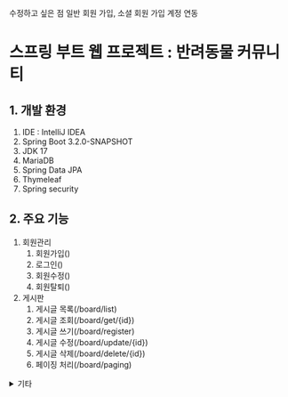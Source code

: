 수정하고 싶은 점
일반 회원 가입, 소셜 회원 가입 계정 연동

# 스프링 부트 웹 프로젝트 : 반려동물 커뮤니티
## 1. 개발 환경
1. IDE : IntelliJ IDEA
2. Spring Boot 3.2.0-SNAPSHOT
3. JDK 17
4. MariaDB
5. Spring Data JPA
6. Thymeleaf
7. Spring security

## 2. 주요 기능
1. 회원관리
    1. 회원가입()
    2. 로그인()
    3. 회원수정()
    4. 회원탈퇴()
2. 게시판
    1. 게시글 목록(/board/list)
    2. 게시글 조회(/board/get/{id})
    3. 게시글 쓰기(/board/register)
    4. 게시글 수정(/board/update/{id})
    5. 게시글 삭제(/board/delete/{id})
    6. 페이징 처리(/board/paging)

<details><summary>기타</summary>s









































## 문제 발생 시
서버 포트 에러 발생 시 application.properties : server.port=80 추가하세요.  
프로젝트 실행 에러 시_JDK : Project Strucctue, Setthing에서 JDK 17로 바꿔주세요.  
IDE 재실행 시 한글 깨짐 : Setthing의 File Encodings에서 모든 인코딩 설정을 UTF-8로 바꿔주세요.
파일 수정 시 바로 적용하는 법 : 상단 어플리케이션 클릭 - Edit Configuration - Modify options - On update action, On frame deactivavtion 옵션 Update resources 선택
부트스트랩 삽입 후 정적 파일 적용이 안되었다면 타임리프 적용이 필요함
- html lang="en" xmlns:th="http://www.thymeleaf.org"
- 링크에 th:추가

<details><summary>이재혁 프로젝트 자가진단 체크리스트</summary>

- [ ] 실제 서비스를 공개적으로 배포하고 운영해봤다.
- [ ] 피드백에 따라 성능 / 사용성을 개선하고 신규 기능을 추가해봤다.
- [ ] 발견되는 버그와 개선사항을 정리하고 쌓인 이슈들을 체계적으로 관리해보았다.
- [ ] 코드를 지속적으로 리펙토링 하고 디자인 패턴을 적용해봤다.
- [ ] 위 시도에서 더 좋은 설계와 더 빠른 개발 사이의 트레이드 오프를 고민해보았다.
- [ ] 반복되는 수정과 배포에 수반되는 작업들을 자동화했다.
- [ ] 언어나 프레임워크의 기능만으로 구현할 수 없는 것들을 구현해봤다.
- [ ] 사용한 라이브러리나 프레임 워크의 문제점이나 한계를 느끼고 개선해보았다.
- [ ] 코드나 제품의 퀄리티를 유지하기 위한 분석툴이나 테스트툴을 도입해봤다.
- [ ] 타인과의 협업을 효율적으로 하기 위한 고민을 해봤다.
</details>

<details><summary>조주연 프로젝트 자가진단 체크리스트</summary>

- [ ] 실제 서비스를 공개적으로 배포하고 운영해봤다.
- [ ] 피드백에 따라 성능 / 사용성을 개선하고 신규 기능을 추가해봤다.
- [ ] 발견되는 버그와 개선사항을 정리하고 쌓인 이슈들을 체계적으로 관리해보았다.
- [ ] 코드를 지속적으로 리펙토링 하고 디자인 패턴을 적용해봤다.
- [ ] 위 시도에서 더 좋은 설계와 더 빠른 개발 사이의 트레이드 오프를 고민해보았다.
- [ ] 반복되는 수정과 배포에 수반되는 작업들을 자동화했다.
- [ ] 언어나 프레임워크의 기능만으로 구현할 수 없는 것들을 구현해봤다.
- [ ] 사용한 라이브러리나 프레임 워크의 문제점이나 한계를 느끼고 개선해보았다.
- [ ] 코드나 제품의 퀄리티를 유지하기 위한 분석툴이나 테스트툴을 도입해봤다.
- [ ] 타인과의 협업을 효율적으로 하기 위한 고민을 해봤다.
</details>

<details><summary>김태이 프로젝트 자가진단 체크리스트</summary>

- [ ] 실제 서비스를 공개적으로 배포하고 운영해봤다.
- [ ] 피드백에 따라 성능 / 사용성을 개선하고 신규 기능을 추가해봤다.
- [ ] 발견되는 버그와 개선사항을 정리하고 쌓인 이슈들을 체계적으로 관리해보았다.
- [ ] 코드를 지속적으로 리펙토링 하고 디자인 패턴을 적용해봤다.
- [ ] 위 시도에서 더 좋은 설계와 더 빠른 개발 사이의 트레이드 오프를 고민해보았다.
- [ ] 반복되는 수정과 배포에 수반되는 작업들을 자동화했다.
- [ ] 언어나 프레임워크의 기능만으로 구현할 수 없는 것들을 구현해봤다.
- [ ] 사용한 라이브러리나 프레임 워크의 문제점이나 한계를 느끼고 개선해보았다.
- [ ] 코드나 제품의 퀄리티를 유지하기 위한 분석툴이나 테스트툴을 도입해봤다.
- [ ] 타인과의 협업을 효율적으로 하기 위한 고민을 해봤다.
</details>

<details><summary>김상준 프로젝트 자가진단 체크리스트</summary>

- [ ] 실제 서비스를 공개적으로 배포하고 운영해봤다.
- [ ] 피드백에 따라 성능 / 사용성을 개선하고 신규 기능을 추가해봤다.
- [ ] 발견되는 버그와 개선사항을 정리하고 쌓인 이슈들을 체계적으로 관리해보았다.
- [ ] 코드를 지속적으로 리펙토링 하고 디자인 패턴을 적용해봤다.
- [ ] 위 시도에서 더 좋은 설계와 더 빠른 개발 사이의 트레이드 오프를 고민해보았다.
- [ ] 반복되는 수정과 배포에 수반되는 작업들을 자동화했다.
- [ ] 언어나 프레임워크의 기능만으로 구현할 수 없는 것들을 구현해봤다.
- [ ] 사용한 라이브러리나 프레임 워크의 문제점이나 한계를 느끼고 개선해보았다.
- [ ] 코드나 제품의 퀄리티를 유지하기 위한 분석툴이나 테스트툴을 도입해봤다.
- [ ] 타인과의 협업을 효율적으로 하기 위한 고민을 해봤다.
</details>

<details><summary>윤현섭 프로젝트 자가진단 체크리스트</summary>

- [ ] 실제 서비스를 공개적으로 배포하고 운영해봤다.
- [ ] 피드백에 따라 성능 / 사용성을 개선하고 신규 기능을 추가해봤다.
- [ ] 발견되는 버그와 개선사항을 정리하고 쌓인 이슈들을 체계적으로 관리해보았다.
- [ ] 코드를 지속적으로 리펙토링 하고 디자인 패턴을 적용해봤다.
- [ ] 위 시도에서 더 좋은 설계와 더 빠른 개발 사이의 트레이드 오프를 고민해보았다.
- [ ] 반복되는 수정과 배포에 수반되는 작업들을 자동화했다.
- [ ] 언어나 프레임워크의 기능만으로 구현할 수 없는 것들을 구현해봤다.
- [ ] 사용한 라이브러리나 프레임 워크의 문제점이나 한계를 느끼고 개선해보았다.
- [ ] 코드나 제품의 퀄리티를 유지하기 위한 분석툴이나 테스트툴을 도입해봤다.
- [ ] 타인과의 협업을 효율적으로 하기 위한 고민을 해봤다.
</details>

<details><summary>김민규 프로젝트 자가진단 체크리스트</summary>

- [ ] 실제 서비스를 공개적으로 배포하고 운영해봤다.
- [ ] 피드백에 따라 성능 / 사용성을 개선하고 신규 기능을 추가해봤다.
- [ ] 발견되는 버그와 개선사항을 정리하고 쌓인 이슈들을 체계적으로 관리해보았다.
- [ ] 코드를 지속적으로 리펙토링 하고 디자인 패턴을 적용해봤다.
- [ ] 위 시도에서 더 좋은 설계와 더 빠른 개발 사이의 트레이드 오프를 고민해보았다.
- [ ] 반복되는 수정과 배포에 수반되는 작업들을 자동화했다.
- [ ] 언어나 프레임워크의 기능만으로 구현할 수 없는 것들을 구현해봤다.
- [ ] 사용한 라이브러리나 프레임 워크의 문제점이나 한계를 느끼고 개선해보았다.
- [ ] 코드나 제품의 퀄리티를 유지하기 위한 분석툴이나 테스트툴을 도입해봤다.
- [ ] 타인과의 협업을 효율적으로 하기 위한 고민을 해봤다.
</details>

## 프로젝트 기본 구조
1. **src/main/java 디렉터리**
- 자바 파일인 컨트롤러, DTO, DB 처리를 위한 Entuty, Service 등을 관리한다.
- Application.java : 시작 담당 파일, Main()가 있고 @SpringBootApplication 적용된 상태

2. **src/main/resources 디렉터리**
- 자바 파일을 제외한 정적 파일(HTML, CSS, JS)과 환경 파일을 관리한다.
- templates 디렉터리 : 타임리프 사용 권장, HTML 형태의 템플릿 파일을 관리한다.
- static 디렉터리 : CSS, JS, 이미지 파일을 관리한다.
- application.properties 파일 : 프로젝트 환경, DB 설정 등을 관리한다.

3.  **src/test/java 디렉터리**
- 프로젝트에서 작성한 파일을 테스트한다.

4.  **build.gradle**
- Groovy 기반 빌드, 플러그인과 라이브러리를 기술한다.

## MVC 패턴
1. **src/main/java 디렉터리**
- M : 비즈니스 로직 처리 영역, DB 통신과 데이터 가공
- V : 사용자가 보는 화면, 타임리프를 이용해 처리
- C : M과 V의 중간 다리

Controller:

Controller는 사용자 요청을 처리하고 응답을 반환하는 역할을 합니다.
HTTP 요청을 받아서 해당 요청을 처리할 서비스나 비즈니스 로직을 호출하고, 그 결과를 HTTP 응답으로 변환하여 클라이언트에게 전송합니다.
주로 @Controller나 @RestController 어노테이션을 사용하여 정의됩니다.
DTO (Data Transfer Object):

DTO는 데이터 전송을 위한 객체로, 클라이언트와 서버 간 데이터 교환을 단순화하기 위해 사용됩니다.
엔티티 객체에서 필요한 데이터만 추출하여 전송하거나, 클라이언트에서 서버로 데이터를 전달할 때 사용됩니다.
DTO는 일반적으로 getter 및 setter 메서드를 가지며, 엔티티와 비슷한 구조를 가질 수 있습니다.
Entity:

엔티티는 데이터베이스의 테이블과 매핑되는 자바 객체입니다.
데이터베이스와 상호작용하기 위해 사용되며, JPA (Java Persistence API)와 함께 사용하여 데이터베이스의 레코드를 조회, 생성, 수정 및 삭제할 수 있습니다.
엔티티 클래스는 데이터베이스 테이블과 필드를 정의하고, 주로 @Entity 어노테이션을 사용하여 표시됩니다.
Repository:

Repository는 데이터베이스와 상호작용하는 데 사용되는 인터페이스입니다.
Spring Data JPA를 사용하면 데이터베이스 조작을 위한 기본 메서드를 자동으로 생성할 수 있으며, 사용자 정의 쿼리 메서드를 작성하여 데이터베이스 조작을 수행할 수 있습니다.
주로 @Repository 어노테이션을 사용하여 정의됩니다.
Security:

Spring Security는 애플리케이션의 보안 관련 기능을 구현하는데 사용됩니다.
인증(authentication)과 권한 부여(authorization) 기능을 제공하여 사용자의 접근을 제어하고 보호합니다.
사용자 인증 및 권한 부여 설정을 정의하기 위해 SecurityConfigurer나 UserDetailsService 등의 클래스와 인터페이스를 사용합니다.
Service:

Service는 비즈니스 로직을 구현하는데 사용됩니다.
Controller와 Repository 사이에서 중간 계층 역할을 하며, 데이터 처리 및 비즈니스 규칙을 적용합니다.
주로 @Service 어노테이션을 사용하여 정의됩니다.
</details>